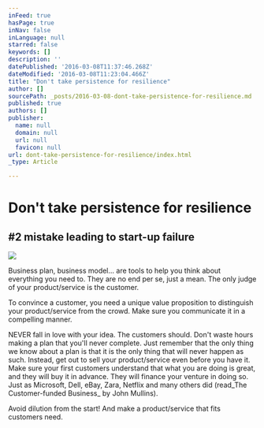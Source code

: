 ```yaml
---
inFeed: true
hasPage: true
inNav: false
inLanguage: null
starred: false
keywords: []
description: ''
datePublished: '2016-03-08T11:37:46.268Z'
dateModified: '2016-03-08T11:23:04.466Z'
title: "Don't take persistence for resilience"
author: []
sourcePath: _posts/2016-03-08-dont-take-persistence-for-resilience.md
published: true
authors: []
publisher:
  name: null
  domain: null
  url: null
  favicon: null
url: dont-take-persistence-for-resilience/index.html
_type: Article

---
```

# Don't take persistence for resilience

## \#2 mistake leading to start-up failure
![](https://the-grid-user-content.s3-us-west-2.amazonaws.com/c712643c-e333-49fa-a22e-a86983106e52.jpg)

Business plan, business model... are tools to help you think about everything you need to. They are no end per se, just a mean. The only judge of your product/service is the customer. 

To convince a customer, you need a unique value proposition to distinguish your product/service from the crowd. Make sure you communicate it in a compelling manner.

NEVER fall in love with your idea. The customers should. Don't waste hours making a plan that you'll never complete. Just remember that the only thing we know about a plan is that it is the only thing that will never happen as such. Instead, get out to sell your product/service even before you have it. Make sure your first customers understand that what you are doing is great, and they will buy it in advance. They will finance your venture in doing so. Just as Microsoft, Dell, eBay, Zara, Netflix and many others did (read_The Customer-funded Business_ by John Mullins). 

Avoid dilution from the start! And make a product/service that fits customers need.